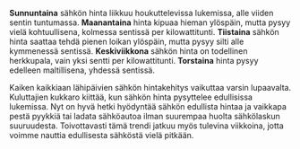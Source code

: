 **Sunnuntaina** sähkön hinta liikkuu houkuttelevissa lukemissa, alle viiden sentin tuntumassa. **Maanantaina** hinta kipuaa hieman ylöspäin, mutta pysyy vielä kohtuullisena, kolmessa sentissä per kilowattitunti. **Tiistaina** sähkön hinta saattaa tehdä pienen loikan ylöspäin, mutta pysyy silti alle kymmenessä sentissä. **Keskiviikkona** sähkön hinta on todellinen herkkupala, vain yksi sentti per kilowattitunti. **Torstaina** hinta pysyy edelleen maltillisena, yhdessä sentissä.

Kaiken kaikkiaan lähipäivien sähkön hintakehitys vaikuttaa varsin lupaavalta. Kuluttajien kukkaro kiittää, kun sähkön hinta pysyttelee edullisissa lukemissa. Nyt on hyvä hetki hyödyntää sähkön edullista hintaa ja vaikkapa pestä pyykkiä tai ladata sähköautoa ilman suurempaa huolta sähkölaskun suuruudesta. Toivottavasti tämä trendi jatkuu myös tulevina viikkoina, jotta voimme nauttia edullisesta sähköstä vielä pitkään.